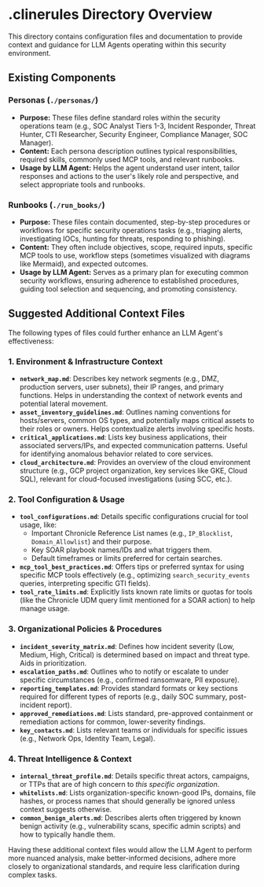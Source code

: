 # .clinerules Directory Overview

This directory contains configuration files and documentation to provide context and guidance for LLM Agents operating within this security environment.

## Existing Components

### Personas (`./personas/`)

*   **Purpose:** These files define standard roles within the security operations team (e.g., SOC Analyst Tiers 1-3, Incident Responder, Threat Hunter, CTI Researcher, Security Engineer, Compliance Manager, SOC Manager).
*   **Content:** Each persona description outlines typical responsibilities, required skills, commonly used MCP tools, and relevant runbooks.
*   **Usage by LLM Agent:** Helps the agent understand user intent, tailor responses and actions to the user's likely role and perspective, and select appropriate tools and runbooks.

### Runbooks (`./run_books/`)

*   **Purpose:** These files contain documented, step-by-step procedures or workflows for specific security operations tasks (e.g., triaging alerts, investigating IOCs, hunting for threats, responding to phishing).
*   **Content:** They often include objectives, scope, required inputs, specific MCP tools to use, workflow steps (sometimes visualized with diagrams like Mermaid), and expected outcomes.
*   **Usage by LLM Agent:** Serves as a primary plan for executing common security workflows, ensuring adherence to established procedures, guiding tool selection and sequencing, and promoting consistency.

## Suggested Additional Context Files

The following types of files could further enhance an LLM Agent's effectiveness:

### 1. Environment & Infrastructure Context

*   **`network_map.md`**: Describes key network segments (e.g., DMZ, production servers, user subnets), their IP ranges, and primary functions. Helps in understanding the context of network events and potential lateral movement.
*   **`asset_inventory_guidelines.md`**: Outlines naming conventions for hosts/servers, common OS types, and potentially maps critical assets to their roles or owners. Helps contextualize alerts involving specific hosts.
*   **`critical_applications.md`**: Lists key business applications, their associated servers/IPs, and expected communication patterns. Useful for identifying anomalous behavior related to core services.
*   **`cloud_architecture.md`**: Provides an overview of the cloud environment structure (e.g., GCP project organization, key services like GKE, Cloud SQL), relevant for cloud-focused investigations (using SCC, etc.).

### 2. Tool Configuration & Usage

*   **`tool_configurations.md`**: Details specific configurations crucial for tool usage, like:
    *   Important Chronicle Reference List names (e.g., `IP_Blocklist`, `Domain_Allowlist`) and their purpose.
    *   Key SOAR playbook names/IDs and what triggers them.
    *   Default timeframes or limits preferred for certain searches.
*   **`mcp_tool_best_practices.md`**: Offers tips or preferred syntax for using specific MCP tools effectively (e.g., optimizing `search_security_events` queries, interpreting specific GTI fields).
*   **`tool_rate_limits.md`**: Explicitly lists known rate limits or quotas for tools (like the Chronicle UDM query limit mentioned for a SOAR action) to help manage usage.

### 3. Organizational Policies & Procedures

*   **`incident_severity_matrix.md`**: Defines how incident severity (Low, Medium, High, Critical) is determined based on impact and threat type. Aids in prioritization.
*   **`escalation_paths.md`**: Outlines who to notify or escalate to under specific circumstances (e.g., confirmed ransomware, PII exposure).
*   **`reporting_templates.md`**: Provides standard formats or key sections required for different types of reports (e.g., daily SOC summary, post-incident report).
*   **`approved_remediations.md`**: Lists standard, pre-approved containment or remediation actions for common, lower-severity findings.
*   **`key_contacts.md`**: Lists relevant teams or individuals for specific issues (e.g., Network Ops, Identity Team, Legal).

### 4. Threat Intelligence & Context

*   **`internal_threat_profile.md`**: Details specific threat actors, campaigns, or TTPs that are of high concern to *this specific organization*.
*   **`whitelists.md`**: Lists organization-specific known-good IPs, domains, file hashes, or process names that should generally be ignored unless context suggests otherwise.
*   **`common_benign_alerts.md`**: Describes alerts often triggered by known benign activity (e.g., vulnerability scans, specific admin scripts) and how to typically handle them.

Having these additional context files would allow the LLM Agent to perform more nuanced analysis, make better-informed decisions, adhere more closely to organizational standards, and require less clarification during complex tasks.
